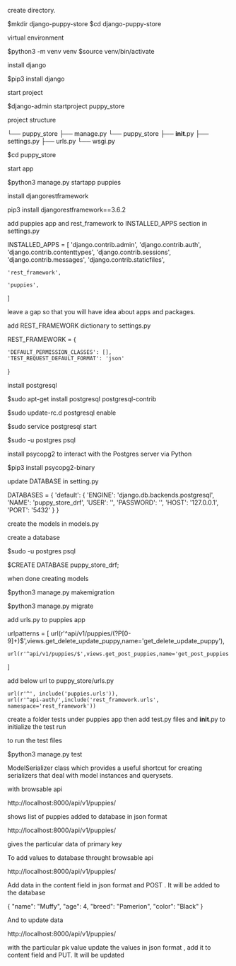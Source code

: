 create directory.


$mkdir django-puppy-store
$cd django-puppy-store


virtual environment

$python3 -m venv venv
$source venv/bin/activate


install django

$pip3 install django

start project

$django-admin startproject puppy_store

project structure


└── puppy_store
    ├── manage.py
    └── puppy_store
        ├── __init__.py
        ├── settings.py
        ├── urls.py
        └── wsgi.py


$cd puppy_store

start app

$python3 manage.py startapp puppies

install djangorestframework

pip3 install djangorestframework==3.6.2

add puppies app and rest_framework to INSTALLED_APPS section in settings.py


INSTALLED_APPS = [
    'django.contrib.admin',
    'django.contrib.auth',
    'django.contrib.contenttypes',
    'django.contrib.sessions',
    'django.contrib.messages',
    'django.contrib.staticfiles',
    
    'rest_framework',
    
    'puppies',
]


leave a gap so that you will have idea about apps and packages.

add REST_FRAMEWORK dictionary to settings.py


REST_FRAMEWORK = {

    'DEFAULT_PERMISSION_CLASSES': [],
    'TEST_REQUEST_DEFAULT_FORMAT': 'json'
}


install postgresql

$sudo apt-get install postgresql postgresql-contrib

$sudo update-rc.d postgresql enable

$sudo service postgresql start

$sudo -u postgres psql

install psycopg2 to interact with the Postgres server via Python

$pip3 install psycopg2-binary

update DATABASE in setting.py

DATABASES = {
    'default': {
        'ENGINE': 'django.db.backends.postgresql',
        'NAME': 'puppy_store_drf',
        'USER': '<your-user>',
        'PASSWORD': '<your-password>',
        'HOST': '127.0.0.1',
        'PORT': '5432'
    }
}

create the models in models.py

create a database 

$sudo -u postgres psql

$CREATE DATABASE puppy_store_drf;

when done creating models 

$python3 manage.py makemigration

$python3 manage.py migrate

add urls.py to puppies app 

urlpatterns = [
    url(r'^api/v1/puppies/(?P<pk>[0-9]+)$',views.get_delete_update_puppy,name='get_delete_update_puppy'),
    
    url(r'^api/v1/puppies/$',views.get_post_puppies,name='get_post_puppies')
]

add below url to puppy_store/urls.py

    url(r'^', include('puppies.urls')),
    url(r'^api-auth/',include('rest_framework.urls', namespace='rest_framework'))
    
create a folder tests under puppies app then add test.py files and __init__.py to initialize the test run

to run the test files 

$python3 manage.py test

ModelSerializer class which provides a useful shortcut for creating serializers that deal with model instances and querysets.

with browsable api

http://localhost:8000/api/v1/puppies/

shows list of puppies added to database in json format

http://localhost:8000/api/v1/puppies/<pk>

gives the particular data of primary key

To add values to database throught browsable api 

http://localhost:8000/api/v1/puppies/

Add data in the content field in json format and POST . It will be added to the database

{
    "name": "Muffy",
    "age": 4,
    "breed": "Pamerion",
    "color": "Black"
}

And to update data 

http://localhost:8000/api/v1/puppies/<pk>

with the particular pk value update the values in json format , add it to content field and PUT. It will be updated 